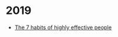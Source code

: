 # 2019


 - [The 7 habits of highly effective people](The%207%20habits%20of%20highly%20effective%20people/index.md)
    
